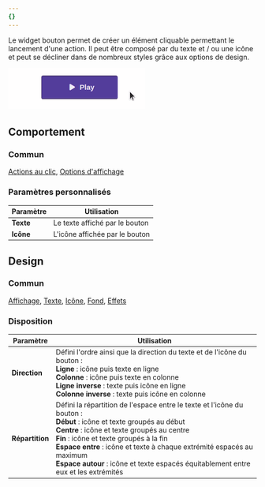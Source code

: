 ```yaml
---
{}
---
```

   
Le widget bouton permet de créer un élément cliquable permettant le lancement d'une action. Il peut être composé par du texte et / ou une icône et peut se décliner dans de nombreux styles grâce aux options de design.   
   
![](../../_assets/images/designer/widget_button.gif)   
   
## Comportement   
   
### Commun   
   
[Actions au clic](../../04%20-%20Cr%C3%A9er%20votre%20UI/3%20-%20Les%20widgets.md#actions-au-clic), [Options d'affichage](../../04%20-%20Cr%C3%A9er%20votre%20UI/3%20-%20Les%20widgets.md#options-d'affichage)   
   
### Paramètres personnalisés   
   
| Paramètre | Utilisation                    |   
| --------- | ------------------------------ |   
| **Texte**     | Le texte affiché par le bouton |   
| **Icône**          |          L'icône affichée par le bouton                      |   
   
## Design   
   
### Commun   
   
[Affichage](../../04%20-%20Cr%C3%A9er%20votre%20UI/3%20-%20Les%20widgets.md#affichage), [Texte](../../04%20-%20Cr%C3%A9er%20votre%20UI/3%20-%20Les%20widgets.md#texte), [Icône](../../04%20-%20Cr%C3%A9er%20votre%20UI/3%20-%20Les%20widgets.md#icône), [Fond](../../04%20-%20Cr%C3%A9er%20votre%20UI/3%20-%20Les%20widgets.md#fond), [Effets](../../04%20-%20Cr%C3%A9er%20votre%20UI/3%20-%20Les%20widgets.md#effets)   
   
### Disposition   
   
| Paramètre       | Utilisation                                                                                                                                                                                                                                                                                                                                                                                                                |   
| --------------- | -------------------------------------------------------------------------------------------------------------------------------------------------------------------------------------------------------------------------------------------------------------------------------------------------------------------------------------------------------------------------------------------------------------------------- |   
| **Direction**   | Défini l'ordre ainsi que la direction du texte et de l'icône du bouton :<br /> **Ligne** : icône puis texte en ligne<br />**Colonne** : icône puis texte en colonne<br />**Ligne inverse** : texte puis icône en ligne<br />**Colonne inverse** : texte puis icône en colonne                                                                                                                    |   
| **Répartition** | Défini la répartition de l'espace entre le texte et l'icône du bouton :<br />**Début** : icône et texte groupés au début<br />**Centre** : icône et texte groupés au centre<br />**Fin** : icône et texte groupés à la fin<br />**Espace entre** : icône et texte à chaque extrémité espacés au maximum<br />**Espace autour** : icône et texte espacés équitablement entre eux et les extrémités |